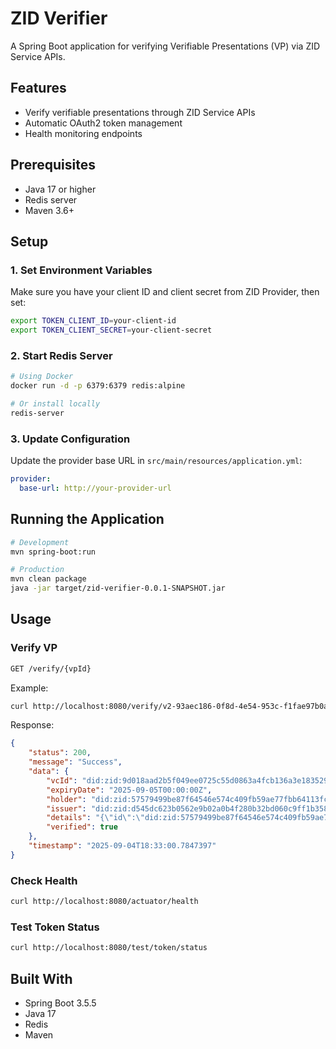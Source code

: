 # ZID Verifier

A Spring Boot application for verifying Verifiable Presentations (VP) via ZID Service APIs.

## Features

- Verify verifiable presentations through ZID Service APIs
- Automatic OAuth2 token management
- Health monitoring endpoints

## Prerequisites

- Java 17 or higher
- Redis server
- Maven 3.6+

## Setup

### 1. Set Environment Variables

Make sure you have your client ID and client secret from ZID Provider, then set:

```bash
export TOKEN_CLIENT_ID=your-client-id
export TOKEN_CLIENT_SECRET=your-client-secret
```

### 2. Start Redis Server

```bash
# Using Docker
docker run -d -p 6379:6379 redis:alpine

# Or install locally
redis-server
```

### 3. Update Configuration

Update the provider base URL in `src/main/resources/application.yml`:

```yaml
provider:
  base-url: http://your-provider-url
```

## Running the Application

```bash
# Development
mvn spring-boot:run

# Production
mvn clean package
java -jar target/zid-verifier-0.0.1-SNAPSHOT.jar
```

## Usage

### Verify VP
```bash
GET /verify/{vpId}
```

Example:
```bash
curl http://localhost:8080/verify/v2-93aec186-0f8d-4e54-953c-f1fae97b0a9b
```

Response:
```json
{
    "status": 200,
    "message": "Success",
    "data": {
        "vcId": "did:zid:9d018aad2b5f049ee0725c55d0863a4fcb136a3e1835291174e9519834374669",
        "expiryDate": "2025-09-05T00:00:00Z",
        "holder": "did:zid:57579499be87f64546e574c409fb59ae77fbb64113fc438bb7dd17fc4ed35ec4",
        "issuer": "did:zid:d545dc623b0562e9b02a0b4f280b32bd060c9ff1b3582290e6d760e3cc3bfd15",
        "details": "{\"id\":\"did:zid:57579499be87f64546e574c409fb59ae77fbb64113fc438bb7dd17fc4ed35ec4\",\"mykad\":{\"name\":\"Ali bin Abuq\",\"dob\":\"1990-01-01\",\"gender\":\"Male\",\"nationality\":\"Malaysian\",\"mykadNo\":\"901231-14-5678\",\"citizenType\":\"Warganegara\",\"address\":\"No. 123, Jalan Merdeka\",\"postcode\":\"43000\",\"city\":\"Kajang\",\"state\":\"Selangor\",\"photo\":\"base64-photo-string\",\"securityImage\":\"base64-security-image\"}}",
        "verified": true
    },
    "timestamp": "2025-09-04T18:33:00.7847397"
}
```

### Check Health
```bash
curl http://localhost:8080/actuator/health
```

### Test Token Status
```bash
curl http://localhost:8080/test/token/status
```

## Built With

- Spring Boot 3.5.5
- Java 17
- Redis
- Maven